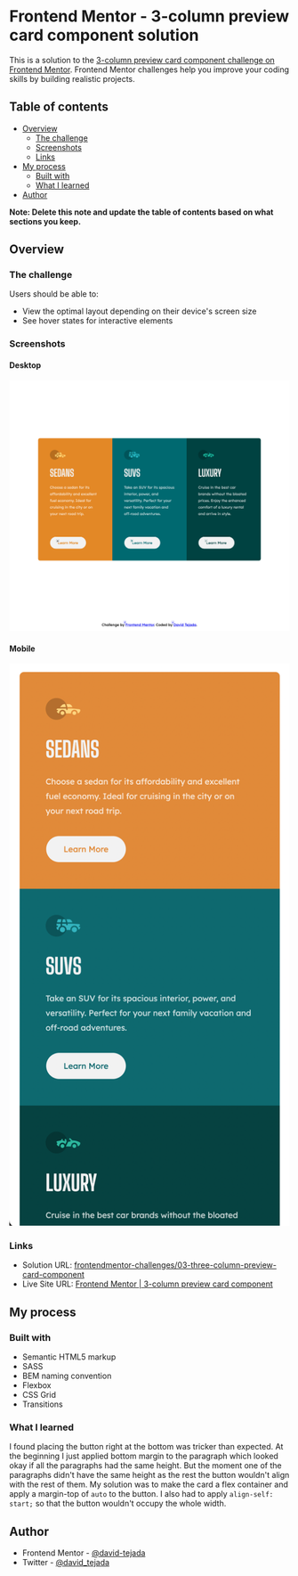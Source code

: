 # Frontend Mentor - 3-column preview card component solution

This is a solution to the [3-column preview card component challenge on Frontend Mentor](https://www.frontendmentor.io/challenges/3column-preview-card-component-pH92eAR2-). Frontend Mentor challenges help you improve your coding skills by building realistic projects.

## Table of contents

- [Overview](#overview)
  - [The challenge](#the-challenge)
  - [Screenshots](#screenshots)
  - [Links](#links)
- [My process](#my-process)
  - [Built with](#built-with)
  - [What I learned](#what-i-learned)
- [Author](#author)

**Note: Delete this note and update the table of contents based on what sections you keep.**

## Overview

### The challenge

Users should be able to:

- View the optimal layout depending on their device's screen size
- See hover states for interactive elements

### Screenshots

#### Desktop

![Desktop](./screenshots/desktop.png)

#### Mobile

![Mobile](./screenshots/mobile.png)

### Links

- Solution URL: [frontendmentor-challenges/03-three-column-preview-card-component](https://github.com/david-tejada/frontendmentor-challenges/tree/main/03-three-column-preview-card-component)
- Live Site URL: [Frontend Mentor | 3-column preview card component](https://aquamarine-kitten-db0203.netlify.app/)

## My process

### Built with

- Semantic HTML5 markup
- SASS
- BEM naming convention
- Flexbox
- CSS Grid
- Transitions

### What I learned

I found placing the button right at the bottom was tricker than expected. At the beginning I just applied bottom margin to the paragraph which looked okay if all the paragraphs had the same height. But the moment one of the paragraphs didn't have the same height as the rest the button wouldn't align with the rest of them. My solution was to make the card a flex container and apply a margin-top of `auto` to the button. I also had to apply `align-self: start;` so that the button wouldn't occupy the whole width.

## Author

- Frontend Mentor - [@david-tejada](https://www.frontendmentor.io/profile/david-tejada)
- Twitter - [@david_tejada](https://www.twitter.com/david_tejada)

